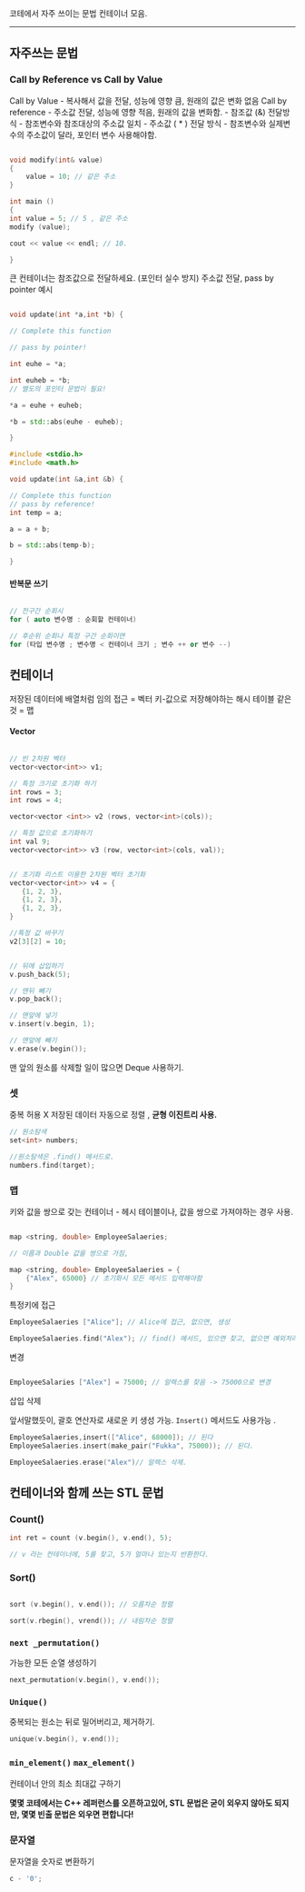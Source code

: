 
코테에서 자주 쓰이는 문법 컨테이너 모음. 

---
## 자주쓰는 문법 
### Call by Reference vs Call by Value

Call by Value - 복사해서 값을 전달, 성능에 영향 큼, 원래의 값은 변화 없음 
Call by reference - 주소값 전달, 성능에 영향 적음, 원래의 값을 변화함. 
	- 참조값 (&) 전달방식 - 참조변수와 참조대상의 주소값 일치 
	- 주소값 ( * ) 전달 방식 - 참조변수와 실제변수의 주소값이 달라, 포인터 변수 사용해야함. 

```cpp  

void modify(int& value)
{ 
	value = 10; // 같은 주소 
}

int main () 
{ 
int value = 5; // 5 , 같은 주소 
modify (value);

cout << value << endl; // 10. 

}
```

큰 컨테이너는 참조값으로 전달하세요. 
(포인터 실수 방지)
주소값 전달, pass by pointer 예시 


```cpp 

void update(int *a,int *b) {

// Complete this function

// pass by pointer!

int euhe = *a;

int euheb = *b;
// 별도의 포인터 문법이 필요! 

*a = euhe + euheb;

*b = std::abs(euhe - euheb);

}

```


```cpp 
#include <stdio.h>
#include <math.h>

void update(int &a,int &b) {

// Complete this function
// pass by reference! 
int temp = a;

a = a + b;

b = std::abs(temp-b);

}
```

#### 반복문 쓰기 

```cpp

// 전구간 순회시 
for ( auto 변수명 : 순회할 컨테이너)

// 후순위 순회나 특정 구간 순회이면 
for (타입 변수명 ; 변수명 < 컨테이너 크기 ; 변수 ++ or 변수 --)

```



## 컨테이너 

저장된 데이터에 배열처럼 임의 접근 = 벡터 
키-값으로 저장해야하는 해시 테이블 같은것 = 맵 

#### Vector 

 ```cpp
 
 // 빈 2차원 벡터
 vector<vector<int>> v1;
 
 // 특정 크기로 초기화 하기 
 int rows = 3;
 int rows = 4; 
 
 vector<vector <int>> v2 (rows, vector<int>(cols));
 
 // 특정 값으로 초기화하기 
 int val 9; 
 vector<vector<int>> v3 (row, vector<int>(cols, val));
 
 
 // 초기화 리스트 이용한 2차원 벡터 초기화 
vector<vector<int>> v4 = { 
	{1, 2, 3}, 
	{1, 2, 3}, 
	{1, 2, 3}, 
}
 ```



```cpp
//특정 값 바꾸기 
v2[3][2] = 10; 


// 뒤에 삽입하기 
v.push_back(5);

// 맨뒤 빼기 
v.pop_back();

// 맨앞에 넣기
v.insert(v.begin, 1); 

// 맨앞에 빼기
v.erase(v.begin()); 

```

맨 앞의 원소를 삭제할 일이 많으면 Deque 사용하기. 


### 셋 

중복 허용 X 저장된 데이터 자동으로 정렬 , **균형 이진트리 사용.** 

```cpp 
// 원소탐색 
set<int> numbers; 

//원소탐색은 .find() 메서드로. 
numbers.find(target); 
```


### 맵 

키와 값을 쌍으로 갖는 컨테이너 - 헤시 테이블이나, 값을 쌍으로 가져야하는 경우 사용. 

```cpp 

map <string, double> EmployeeSalaeries; 

// 이름과 Double 값을 쌍으로 가짐, 

map <string, double> EmployeeSalaeries = {
	{"Alex", 65000} // 초기화시 모든 메서드 입력해야함
}
```

특정키에 접근 

```cpp
EmployeeSalaeries ["Alice"]; // Alice에 접근, 없으면, 생성 

EmployeeSalaeries.find("Alex"); // find() 메서드, 있으면 찾고, 없으면 예외처리. 
```

변경

```cpp 

EmployeeSalaries ["Alex"] = 75000; // 알렉스를 찾음 -> 75000으로 변경 
```

삽입 삭제 

앞서말했듯이, 괄호 연산자로 새로운 키 생성 가능. 
`Insert()` 메서드도 사용가능 .

```cpp 
EmployeeSalaeries,insert(["Alice", 68000]); // 된다
EmployeeSalaeries.insert(make_pair("Fukka", 75000)); // 된다. 

EmployeeSalaeries.erase("Alex")// 알렉스 삭제.  
```



##  컨테이너와 함께 쓰는 STL 문법 

### Count()

```cpp 
int ret = count (v.begin(), v.end(), 5);

// v 라는 컨테이너에, 5를 찾고, 5가 얼마나 있는지 반환한다. 
```


### Sort() 

```cpp 

sort (v.begin(), v.end()); // 오름차순 정렬 

sort(v.rbegin(), vrend()); // 내림차순 정렬
```


### `next _permutation()` 

가능한 모든 순열 생성하기 
``` cpp 
next_permutation(v.begin(), v.end()); 
```


### `Unique()`

중복되는 원소는 뒤로 밀어버리고, 제거하기. 

```cpp
unique(v.begin(), v.end());
```


### `min_element()` `max_element()`

컨테이너 안의 최소 최대값 구하기


**몇몇 코테에서는 C++ 레퍼런스를 오픈하고있어, STL 문법은 굳이 외우지 않아도 되지만, 몇몇 빈출 문법은 외우면 편합니다!**


### 문자열

문자열을 숫자로 변환하기 
```cpp 
c - '0'; 
```